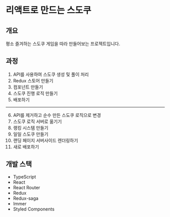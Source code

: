 # 리액트로 만드는 스도쿠



## 개요

평소 즐겨하는 스도쿠 게임을 따라 만들어보는 프로젝트입니다.



## 과정

1. API를 사용하여 스도쿠 생성 및 풀이 처리
2. Redux 스토어 만들기
3. 컴포넌트 만들기
4. 스도쿠 진행 로직 만들기
5. 배포하기

---

6. API를 제거하고 순수 만든 스도쿠 로직으로 변경
7. 스도쿠 로직 서버로 옮기기
8. 랭킹 시스템 만들기
9. 일일 스도쿠 만들기
10. 랜딩 페이지 서버사이드 렌더링하기
11. 새로 배포하기



## 개발 스택

- TypeScript
- React
- React Router
- Redux
- Redux-saga
- Immer
- Styled Components
